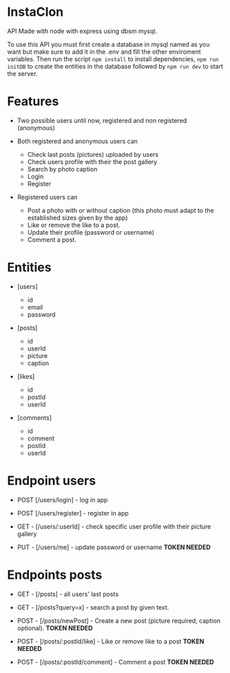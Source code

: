 # InstaClon

API Made with node with express using dbsm mysql.

To use this API you must first create a database in mysql named as you want but make sure to add it in the .env and fill the other enviroment variables. Then run the script `npm install` to install dependencies,
`npm run initDB` to create the entities in the database followed by
`npm run dev` to start the server.

# Features

-   Two possible users until now, registered and non registered (anonymous)

-   Both registered and anonymous users can

    -   Check last posts (pictures) uploaded by users
    -   Check users profile with their the post gallery
    -   Search by photo caption
    -   Login
    -   Register

-   Registered users can
    -   Post a photo with or without caption (this photo must adapt to the established sizes given by the app)
    -   Like or remove the like to a post.
    -   Update their profile (password or username)
    -   Comment a post.

# Entities

-   [users]

    -   id
    -   email
    -   password

-   [posts]

    -   id
    -   userId
    -   picture
    -   caption

-   [likes]

    -   id
    -   postId
    -   userId

-   [comments]

    -   id
    -   comment
    -   postId
    -   userId

# Endpoint users

-   POST [/users/login] - log in app

-   POST [/users/register] - register in app

-   GET - [/users/:userId] - check specific user profile with their picture gallery

-   PUT - [/users/me] - update password or username **TOKEN NEEDED**

# Endpoints posts

-   GET - [/posts] - all users' last posts

-   GET - [/posts?query=x] - search a post by given text.

-   POST - [/posts/newPost] - Create a new post (picture required, caption optional). **TOKEN NEEDED**

-   POST - [/posts/:postId/like] - Like or remove like to a post **TOKEN NEEDED**

-   POST - [/posts/:postId/comment] - Comment a post **TOKEN NEEDED**
